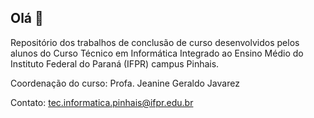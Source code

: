 ## Olá 👋

Repositório dos trabalhos de conclusão de curso desenvolvidos pelos alunos do Curso Técnico em Informática Integrado ao Ensino Médio do Instituto Federal do Paraná (IFPR) campus Pinhais. 

Coordenação do curso: Profa. Jeanine Geraldo Javarez

Contato: tec.informatica.pinhais@ifpr.edu.br
